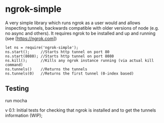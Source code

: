 # ngrok-simple
A very simple library which runs ngrok as a user would and allows inspecting tunnels, backwards compatible with older versions of node (e.g. no async and others).
It requires ngrok to be installed and up and running (see [https://ngrok.com])   

````
let ns = require('ngrok-simple');
ns.start(); 	//Starts http tunnel on port 80
ns.start(8080);	//Starts http tunnel on port 8080
ns.kill();		//Kills any ngrok instance running (via actual kill command)
ns.tunnels()	//Returns the tunnels
ns.tunnels(0)	//Returns the first tunnel (0-index based)
````

## Testing
run mocha

v 0.1: Initial tests for checking that ngrok is installed and to get the tunnels information (WIP);  